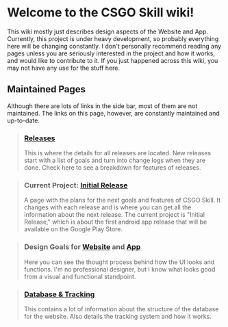 # Welcome to the CSGO Skill wiki!
This wiki mostly just describes design aspects of the Website and App. Currently, this project is under heavy development, so probably everything here will be changing constantly. I don't personally recommend reading any pages unless you are seriously interested in the project and how it works, and would like to contribute to it. If you just happened across this wiki, you may not have any use for the stuff here.

## Maintained Pages
Although there are lots of links in the side bar, most of them are not maintained. The links on this page, however, are constantly maintained and up-to-date.

> ### [Releases](Releases)
> This is where the details for all releases are located. New releases start with a list of goals and turn into change logs when they are done. Check here to see a breakdown for features of releases.

> ### Current Project: [Initial Release](Current-Project)
> A page with the plans for the next goals and features of CSGO Skill. It changes with each release and is where you can get all the information about the next release. The current project is "Initial Release," which is about the first android app release that will be available on the Google Play Store.

> ### Design Goals for [Website](Site-Design-Goals) and [App](App-Design-Goals)
> Here you can see the thought process behind how the UI looks and functions. I'm no professional designer, but I know what looks good from a visual and functional standpoint.

> ### [Database & Tracking](Database-&-Tracking)
> This contains a lot of information about the structure of the database for the website. Also details the tracking system and how it works.

